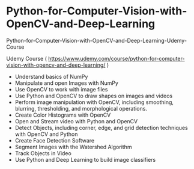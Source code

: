 #  Python-for-Computer-Vision-with-OpenCV-and-Deep-Learning
 Python-for-Computer-Vision-with-OpenCV-and-Deep-Learning-Udemy-Course

Udemy Course ( https://www.udemy.com/course/python-for-computer-vision-with-opencv-and-deep-learning/ )

- Understand basics of NumPy
- Manipulate and open Images with NumPy
- Use OpenCV to work with image files
- Use Python and OpenCV to draw shapes on images and videos
- Perform image manipulation with OpenCV, including smoothing, blurring, thresholding, and morphological operations.
- Create Color Histograms with OpenCV
- Open and Stream video with Python and OpenCV
- Detect Objects, including corner, edge, and grid detection techniques with OpenCV and Python
- Create Face Detection Software
- Segment Images with the Watershed Algorithm
- Track Objects in Video
- Use Python and Deep Learning to build image classifiers
